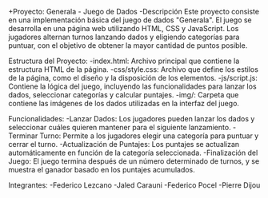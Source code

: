 +Proyecto: Generala - Juego de Dados
-Descripción
Este proyecto consiste en una implementación básica del juego de dados "Generala". El juego se desarrolla en una página web utilizando HTML, CSS y JavaScript. Los jugadores alternan turnos lanzando dados y eligiendo categorías para puntuar, con el objetivo de obtener la mayor cantidad de puntos posible.

Estructura del Proyecto:
-index.html: Archivo principal que contiene la estructura HTML de la página.
-css/style.css: Archivo que define los estilos de la página, como el diseño y la disposición de los elementos.
-js/script.js: Contiene la lógica del juego, incluyendo las funcionalidades para lanzar los dados, seleccionar categorías y calcular puntajes.
-img/: Carpeta que contiene las imágenes de los dados utilizadas en la interfaz del juego.

Funcionalidades:
-Lanzar Dados: Los jugadores pueden lanzar los dados y seleccionar cuáles quieren mantener para el siguiente lanzamiento.
-Terminar Turno: Permite a los jugadores elegir una categoría para puntuar y cerrar el turno.
-Actualización de Puntajes: Los puntajes se actualizan automáticamente en función de la categoría seleccionada.
-Finalización del Juego: El juego termina después de un número determinado de turnos, y se muestra el ganador basado en los puntajes acumulados.

Integrantes: 
-Federico Lezcano
-Jaled Carauni
-Federico Pocel
-Pierre Dijou
